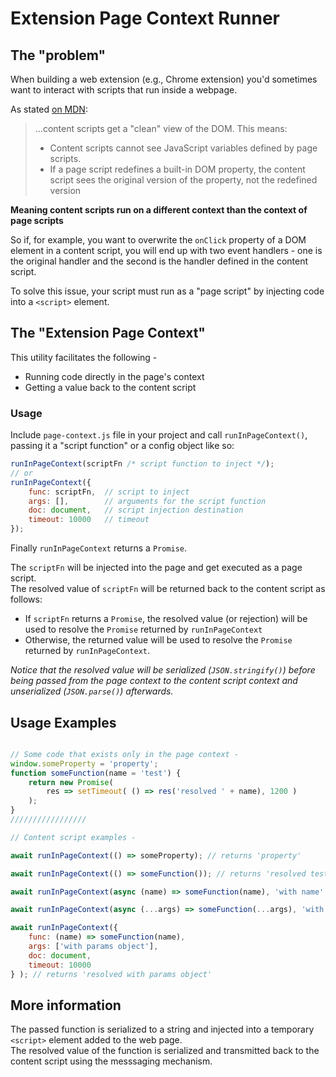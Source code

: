 # Extension Page Context Runner

## The "problem"

When building a web extension (e.g.,  Chrome extension) you'd sometimes want to interact with scripts that run inside a webpage.

As stated [on MDN](https://developer.mozilla.org/en-US/docs/Mozilla/Add-ons/WebExtensions/Content_scripts#Content_script_environment):

> ...content scripts get a "clean" view of the DOM. This means:
>
> - Content scripts cannot see JavaScript variables defined by page scripts.
> - If a page script redefines a built-in DOM property, the content script sees the original version of the property, not the redefined version

**Meaning content scripts run on a different context than the context of page scripts**

So if, for example, you want to overwrite the `onClick` property of a DOM element in a content script, you will end up with two event handlers - one is the original handler and the second is the handler defined in the content script.

To solve this issue, your script must run as a "page script" by injecting code into a `<script>` element.

## The "Extension Page Context"

This utility facilitates the following -
- Running code directly in the page's context
- Getting a value back to the content script

### Usage

Include `page-context.js` file in your project and call `runInPageContext()`, passing it a "script function" or a config object like so:

```javascript
runInPageContext(scriptFn /* script function to inject */);
// or
runInPageContext({
    func: scriptFn,  // script to inject
    args: [],        // arguments for the script function
    doc: document,   // script injection destination
    timeout: 10000   // timeout
});
```

Finally `runInPageContext` returns a `Promise`.

The `scriptFn` will be injected into the page and get executed as a page script.  
The resolved value of `scriptFn` will be returned back to the content script as follows:
- If `scriptFn` returns a `Promise`, the resolved value (or rejection) will be used to resolve the `Promise` returned by `runInPageContext`
- Otherwise, the returned value will be used to resolve the `Promise` returned by `runInPageContext`.

*Notice that the resolved value will be serialized (`JSON.stringify()`) before being passed from the page context to the content script context and unserialized (`JSON.parse()`) afterwards.*

## Usage Examples

```javascript

// Some code that exists only in the page context -
window.someProperty = 'property';
function someFunction(name = 'test') {
    return new Promise(
        res => setTimeout( () => res('resolved ' + name), 1200 )
    );
}
/////////////////

// Content script examples -

await runInPageContext(() => someProperty); // returns 'property'

await runInPageContext(() => someFunction()); // returns 'resolved test'

await runInPageContext(async (name) => someFunction(name), 'with name' ); // 'resolved with name'

await runInPageContext(async (...args) => someFunction(...args), 'with spread operator and rest parameters' ); // returns 'resolved with spread operator and rest parameters'

await runInPageContext({
    func: (name) => someFunction(name),
    args: ['with params object'],
    doc: document,
    timeout: 10000
} ); // returns 'resolved with params object'


```

## More information

The passed function is serialized to a string and injected into a temporary `<script>` element added to the web page.  
The resolved value of the function is serialized and transmitted back to the content script using the messsaging mechanism.
